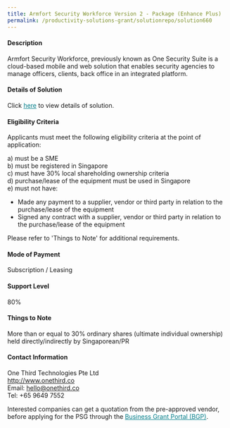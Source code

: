 ```yaml
---
title: Armfort Security Workforce Version 2 - Package (Enhance Plus)
permalink: /productivity-solutions-grant/solutionrepo/solution660
---
```


#### Description

Armfort Security Workforce, previously known as One Security Suite is a cloud-based mobile and web solution that enables security agencies to manage officers, clients, back office in an integrated platform.





#### Details of Solution

Click <a href='https://gb-assist-staging.netlify.app/images/psg/One_Third_Technologies_Annex_3_Part_4.pdf' style='color:#037e8a'>here</a> to view details of solution.

#### Eligibility Criteria

Applicants must meet the following eligibility criteria at the point of application:

a) must be a SME <br>
b) must be registered in Singapore <br>
c) must have 30% local shareholding ownership criteria <br>
d) purchase/lease of the equipment must be used in Singapore <br>
e) must not have:
- Made any payment to a supplier, vendor or third party in relation to the purchase/lease of the equipment
- Signed any contract with a supplier, vendor or third party in relation to the purchase/lease of the equipment

Please refer to 'Things to Note' for additional requirements.

#### Mode of Payment
Subscription / Leasing

#### Support Level
80%

#### Things to Note
More than or equal to 30% ordinary shares (ultimate individual ownership) held directly/indirectly by Singaporean/PR

#### Contact Information
One Third Technologies Pte Ltd<br>http://www.onethird.co<br>Email: hello@onethird.co<br>Tel: +65 9649 7552

Interested companies can get a quotation from the pre-approved vendor, before applying for the PSG through the <a target='_blank' style='color:#037e8a' href='https://www.businessgrants.gov.sg/'>Business Grant Portal (BGP)</a>.
